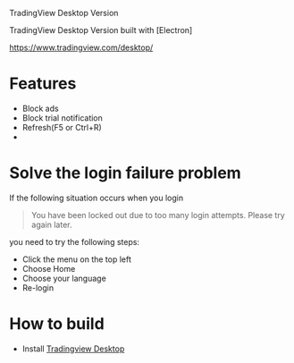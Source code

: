 TradingView Desktop Version

TradingView Desktop Version built with [Electron]

https://www.tradingview.com/desktop/


# Features
* Block ads
* Block trial notification
* Refresh(F5 or Ctrl+R)
* 

# Solve the login failure problem
If the following situation occurs when you login

> You have been locked out due to too many login attempts. Please try again later.

you need to try the following steps:

* Click the menu on the top left
* Choose Home
* Choose your language
* Re-login

# How to build

* Install [Tradingview Desktop](https://www.tradingview.com/desktop/)
